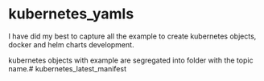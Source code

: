 # kubernetes_yamls


I have did my best to capture all the example to create kubernetes objects, docker and helm charts development.

kubernetes objects with example are segregated into folder with the topic name.# kubernetes_latest_manifest
